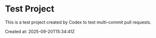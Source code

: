 # Test Project

This is a test project created by Codex to test multi-commit pull requests.

Created at: 2025-09-20T15:34:41Z
